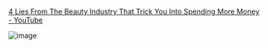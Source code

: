 [4 Lies From The Beauty Industry That Trick You Into Spending More Money - YouTube](https://www.youtube.com/watch?v=1DUfHa52P1s)

![image](https://user-images.githubusercontent.com/111704606/189610989-69ee7613-df86-412d-900e-db81582ad6da.png)
